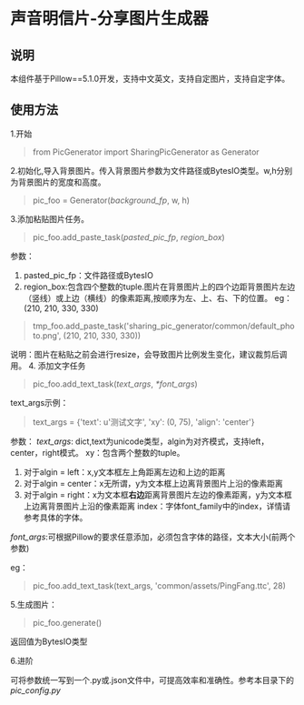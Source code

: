 # 声音明信片-分享图片生成器

## 说明
本组件基于Pillow==5.1.0开发，支持中文英文，支持自定图片，支持自定字体。



## 使用方法

1.开始
>from PicGenerator import SharingPicGenerator as Generator
>

2.初始化,导入背景图片。传入背景图片参数为文件路径或BytesIO类型。w,h分别为背景图片的宽度和高度。
>pic_foo = Generator(_background_fp_, w, h)
>

3.添加粘贴图片任务。
>pic_foo.add_paste_task(_pasted_pic_fp_, _region_box_)
>

参数：
1. pasted_pic_fp：文件路径或BytesIO
2. region_box:包含四个整数的tuple.图片在背景图片上的四个边距背景图片左边（竖线）或上边（横线）的像素距离,按顺序为左、上、右、下的位置。
eg：(210, 210, 330, 330)
>tmp_foo.add_paste_task('sharing_pic_generator/common/default_photo.png', (210, 210, 330, 330))
>
说明：图片在粘贴之前会进行resize，会导致图片比例发生变化，建议裁剪后调用。
4. 添加文字任务
>pic_foo.add_text_task(_text_args_, _*font_args_)
>
text_args示例：<br>
>text_args = {'text': u'测试文字', 'xy': (0, 75), 'align': 'center'}
>
参数：
_text_args_: dict,text为unicode类型，algin为对齐模式，支持left，center，right模式。
xy：包含两个整数的tuple。
1. 对于algin = left：x,y文本框左上角距离左边和上边的距离
2. 对于algin = center：x无所谓，y为文本框上边离背景图片上沿的像素距离
3. 对于algin = right：x为文本框**右边**距离背景图片左边的像素距离，y为文本框上边离背景图片上沿的像素距离
index：字体font_family中的index，详情请参考具体的字体。

_font_args_:可根据Pillow的要求任意添加，必须包含字体的路径，文本大小(前两个参数)

eg：
>pic_foo.add_text_task(text_args, 'common/assets/PingFang.ttc', 28)

5.生成图片：
>pic_foo.generate()
>
返回值为BytesIO类型


6.进阶

可将参数统一写到一个.py或.json文件中，可提高效率和准确性。参考本目录下的*pic_config.py*